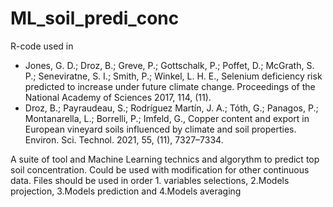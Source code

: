 # ML_soil_predi_conc
R-code used in 
- Jones, G. D.; Droz, B.; Greve, P.; Gottschalk, P.; Poffet, D.; McGrath, S. P.; Seneviratne, S. I.; Smith, P.; Winkel, L. H. E., Selenium deficiency risk predicted to increase under future climate change. Proceedings of the National Academy of Sciences 2017, 114, (11).
- Droz, B.; Payraudeau, S.; Rodríguez Martín, J. A.; Tóth, G.; Panagos, P.; Montanarella, L.; Borrelli, P.; Imfeld, G., Copper content and export in European vineyard soils influenced by climate and soil properties. Environ. Sci. Technol. 2021, 55, (11), 7327–7334.

A suite of tool and Machine Learning technics and algorythm to predict top soil concentration. Could be used with modification for other continuous data.
Files should be used in order 1. variables selections, 2.Models projection, 3.Models prediction and 4.Models averaging
